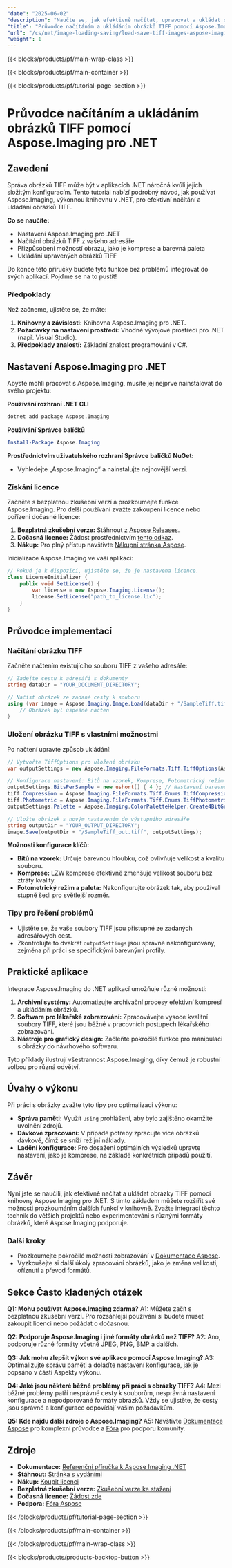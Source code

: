 ```yaml
---
"date": "2025-06-02"
"description": "Naučte se, jak efektivně načítat, upravovat a ukládat obrázky TIFF v .NET pomocí Aspose.Imaging. Ideální pro snadnou práci s vysoce kvalitními obrazovými formáty."
"title": "Průvodce načítáním a ukládáním obrázků TIFF pomocí Aspose.Imaging pro .NET"
"url": "/cs/net/image-loading-saving/load-save-tiff-images-aspose-imaging-dotnet/"
"weight": 1
---
```


{{< blocks/products/pf/main-wrap-class >}}

{{< blocks/products/pf/main-container >}}

{{< blocks/products/pf/tutorial-page-section >}}
# Průvodce načítáním a ukládáním obrázků TIFF pomocí Aspose.Imaging pro .NET

## Zavedení

Správa obrázků TIFF může být v aplikacích .NET náročná kvůli jejich složitým konfiguracím. Tento tutoriál nabízí podrobný návod, jak používat Aspose.Imaging, výkonnou knihovnu v .NET, pro efektivní načítání a ukládání obrázků TIFF.

**Co se naučíte:**
- Nastavení Aspose.Imaging pro .NET
- Načítání obrázků TIFF z vašeho adresáře
- Přizpůsobení možností obrazu, jako je komprese a barevná paleta
- Ukládání upravených obrázků TIFF

Do konce této příručky budete tyto funkce bez problémů integrovat do svých aplikací. Pojďme se na to pustit!

### Předpoklady

Než začneme, ujistěte se, že máte:
1. **Knihovny a závislosti:** Knihovna Aspose.Imaging pro .NET.
2. **Požadavky na nastavení prostředí:** Vhodné vývojové prostředí pro .NET (např. Visual Studio).
3. **Předpoklady znalostí:** Základní znalost programování v C#.

## Nastavení Aspose.Imaging pro .NET

Abyste mohli pracovat s Aspose.Imaging, musíte jej nejprve nainstalovat do svého projektu:

**Používání rozhraní .NET CLI**
```bash
dotnet add package Aspose.Imaging
```

**Používání Správce balíčků**
```powershell
Install-Package Aspose.Imaging
```

**Prostřednictvím uživatelského rozhraní Správce balíčků NuGet:**
- Vyhledejte „Aspose.Imaging“ a nainstalujte nejnovější verzi.

### Získání licence

Začněte s bezplatnou zkušební verzí a prozkoumejte funkce Aspose.Imaging. Pro delší používání zvažte zakoupení licence nebo pořízení dočasné licence:
1. **Bezplatná zkušební verze:** Stáhnout z [Aspose Releases](https://releases.aspose.com/imaging/net/).
2. **Dočasná licence:** Žádost prostřednictvím [tento odkaz](https://purchase.aspose.com/temporary-license/).
3. **Nákup:** Pro plný přístup navštivte [Nákupní stránka Aspose](https://purchase.aspose.com/buy).

Inicializace Aspose.Imaging ve vaší aplikaci:
```csharp
// Pokud je k dispozici, ujistěte se, že je nastavena licence.
class LicenseInitializer {
    public void SetLicense() {
        var license = new Aspose.Imaging.License();
        license.SetLicense("path_to_license.lic");
    }
}
```

## Průvodce implementací

### Načítání obrázku TIFF

Začněte načtením existujícího souboru TIFF z vašeho adresáře:
```csharp
// Zadejte cestu k adresáři s dokumenty
string dataDir = "YOUR_DOCUMENT_DIRECTORY";

// Načíst obrázek ze zadané cesty k souboru
using (var image = Aspose.Imaging.Image.Load(dataDir + "/SampleTiff.tiff")) {
    // Obrázek byl úspěšně načten
}
```

### Uložení obrázku TIFF s vlastními možnostmi

Po načtení upravte způsob ukládání:
```csharp
// Vytvořte TiffOptions pro uložení obrázku
var outputSettings = new Aspose.Imaging.FileFormats.Tiff.TiffOptions(Aspose.Imaging.FileFormats.Tiff.Enums.TiffExpectedFormat.Default);

// Konfigurace nastavení: Bitů na vzorek, Komprese, Fotometrický režim a Paleta
outputSettings.BitsPerSample = new ushort[] { 4 }; // Nastavení barevné hloubky
tiff.Compression = Aspose.Imaging.FileFormats.Tiff.Enums.TiffCompressions.Lzw; // Použít LZW kompresi
tiff.Photometric = Aspose.Imaging.FileFormats.Tiff.Enums.TiffPhotometrics.Palette;
outputSettings.Palette = Aspose.Imaging.ColorPaletteHelper.Create4BitGrayscale(false); // Paleta stupňů šedi

// Uložte obrázek s novým nastavením do výstupního adresáře
string outputDir = "YOUR_OUTPUT_DIRECTORY";
image.Save(outputDir + "/SampleTiff_out.tiff", outputSettings);
```

**Možnosti konfigurace klíčů:**
- **Bitů na vzorek:** Určuje barevnou hloubku, což ovlivňuje velikost a kvalitu souboru.
- **Komprese:** LZW komprese efektivně zmenšuje velikost souboru bez ztráty kvality.
- **Fotometrický režim a paleta:** Nakonfigurujte obrázek tak, aby používal stupně šedi pro světlejší rozměr.

### Tipy pro řešení problémů

- Ujistěte se, že vaše soubory TIFF jsou přístupné ze zadaných adresářových cest.
- Zkontrolujte to dvakrát `outputSettings` jsou správně nakonfigurovány, zejména při práci se specifickými barevnými profily.

## Praktické aplikace

Integrace Aspose.Imaging do .NET aplikací umožňuje různé možnosti:
1. **Archivní systémy:** Automatizujte archivační procesy efektivní kompresí a ukládáním obrázků.
2. **Software pro lékařské zobrazování:** Zpracovávejte vysoce kvalitní soubory TIFF, které jsou běžné v pracovních postupech lékařského zobrazování.
3. **Nástroje pro grafický design:** Začleňte pokročilé funkce pro manipulaci s obrázky do návrhového softwaru.

Tyto příklady ilustrují všestrannost Aspose.Imaging, díky čemuž je robustní volbou pro různá odvětví.

## Úvahy o výkonu

Při práci s obrázky zvažte tyto tipy pro optimalizaci výkonu:
- **Správa paměti:** Využít `using` prohlášení, aby bylo zajištěno okamžité uvolnění zdrojů.
- **Dávkové zpracování:** V případě potřeby zpracujte více obrázků dávkově, čímž se sníží režijní náklady.
- **Ladění konfigurace:** Pro dosažení optimálních výsledků upravte nastavení, jako je komprese, na základě konkrétních případů použití.

## Závěr

Nyní jste se naučili, jak efektivně načítat a ukládat obrázky TIFF pomocí knihovny Aspose.Imaging pro .NET. S tímto základem můžete rozšířit své možnosti prozkoumáním dalších funkcí v knihovně. Zvažte integraci těchto technik do větších projektů nebo experimentování s různými formáty obrázků, které Aspose.Imaging podporuje.

### Další kroky
- Prozkoumejte pokročilé možnosti zobrazování v [Dokumentace Aspose](https://reference.aspose.com/imaging/net/).
- Vyzkoušejte si další úkoly zpracování obrázků, jako je změna velikosti, oříznutí a převod formátů.

## Sekce Často kladených otázek

**Q1: Mohu používat Aspose.Imaging zdarma?**
A1: Můžete začít s bezplatnou zkušební verzí. Pro rozsáhlejší používání si budete muset zakoupit licenci nebo požádat o dočasnou.

**Q2: Podporuje Aspose.Imaging i jiné formáty obrázků než TIFF?**
A2: Ano, podporuje různé formáty včetně JPEG, PNG, BMP a dalších.

**Q3: Jak mohu zlepšit výkon své aplikace pomocí Aspose.Imaging?**
A3: Optimalizujte správu paměti a dolaďte nastavení konfigurace, jak je popsáno v části Aspekty výkonu.

**Q4: Jaké jsou některé běžné problémy při práci s obrázky TIFF?**
A4: Mezi běžné problémy patří nesprávné cesty k souborům, nesprávná nastavení konfigurace a nepodporované formáty obrázků. Vždy se ujistěte, že cesty jsou správné a konfigurace odpovídají vašim požadavkům.

**Q5: Kde najdu další zdroje o Aspose.Imaging?**
A5: Navštivte [Dokumentace Aspose](https://reference.aspose.com/imaging/net/) pro komplexní průvodce a [Fóra](https://forum.aspose.com/c/imaging/10) pro podporu komunity.

## Zdroje
- **Dokumentace:** [Referenční příručka k Aspose Imaging .NET](https://reference.aspose.com/imaging/net/)
- **Stáhnout:** [Stránka s vydáními](https://releases.aspose.com/imaging/net/)
- **Nákup:** [Koupit licenci](https://purchase.aspose.com/buy)
- **Bezplatná zkušební verze:** [Zkušební verze ke stažení](https://releases.aspose.com/imaging/net/)
- **Dočasná licence:** [Žádost zde](https://purchase.aspose.com/temporary-license/)
- **Podpora:** [Fóra Aspose](https://forum.aspose.com/c/imaging/10)

{{< /blocks/products/pf/tutorial-page-section >}}

{{< /blocks/products/pf/main-container >}}

{{< /blocks/products/pf/main-wrap-class >}}

{{< blocks/products/products-backtop-button >}}